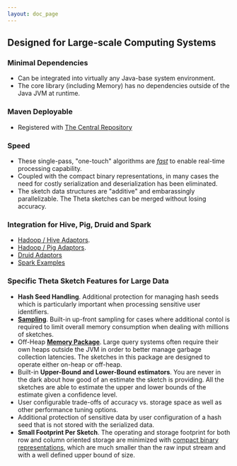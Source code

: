 ```yaml
---
layout: doc_page
---
```


## Designed for Large-scale Computing Systems

### Minimal Dependencies

  * Can be integrated into virtually any Java-base system environment.
  * The core library (including Memory) has no dependencies outside of the Java JVM at runtime.

### Maven Deployable

  * Registered with <a href="https://search.maven.org/#search|ga|1|DataSketches">The Central Repository</a>

### Speed

  * These single-pass, "one-touch" algorithms are <a href="{{site.docs_dir}}/Theta/ThetaUpdateSpeed.html"><i>fast</i></a> 
  to enable real-time processing capability.
  * Coupled with the compact binary representations, in many cases the need for costly 
  serialization and deserialization has been eliminated.
  * The sketch data structures are "additive" and embarassingly parallelizable. The Theta sketches can be 
  merged without losing accuracy.

### Integration for Hive, Pig, Druid and Spark

  * <a href="https://github.com/DataSketches/sketches-hive/tree/master/src/main/java/com/yahoo/sketches/hive">Hadoop / Hive Adaptors</a>.
  * <a href="https://github.com/DataSketches/sketches-pig/tree/master/src/main/java/com/yahoo/sketches/pig">Hadoop / Pig Adaptors</a>.
  * <a href="https://github.com/druid-io/druid/tree/master/extensions-core/datasketches/src/main/java/io/druid/query/aggregation/datasketches">Druid Adaptors</a>
  * <a href="{{site.docs_dir}}/Theta/ThetaSparkExample.html">Spark Examples</a> 

### Specific Theta Sketch Features for Large Data

  * <b>Hash Seed Handling</b>. Additional protection for managing hash seeds which is 
  particularly important when processing sensitive user identifiers.
  * <a href="{{site.docs_dir}}/Theta/ThetaPSampling.html"><b>Sampling</b></a>. Built-in up-front sampling for cases where additional 
  contol is required to limit overall memory consumption when dealing with millions of sketches.
  * Off-Heap <a href="{{site.docs_dir}}/Memory/MemoryPackage.html"><b>Memory Package</b></a>. 
  Large query systems often require their own heaps outside the JVM in order to better manage garbage collection latencies. 
  The sketches in this package are designed to operate either on-heap or off-heap.
  * Built-in <b>Upper-Bound and Lower-Bound estimators</b>. 
  You are never in the dark about how good of an estimate the sketch is providing. 
  All the sketches are able to estimate the upper and lower bounds of the estimate given a 
  confidence level.
  * User configurable trade-offs of accuracy vs. storage space as well as other performance 
  tuning options.
  * Additional protection of sensitive data by user configuration of a hash seed that is 
  not stored with the serialized data.
  * <b>Small Footprint Per Sketch</b>. The operating and storage footprint for both 
  row and column oriented storage are minimized with 
  <a href="{{site.docs_dir}}/Theta/ThetaSize.html">compact binary representations</a>, which are much smaller 
  than the raw input stream and with a well defined upper bound of size.
